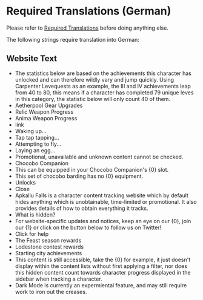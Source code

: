 # Required Translations (German)

Please refer to [Required Translations](https://github.com/ApkalluFalls/alpha/blob/master/Required%20Translations.md) before doing anything else.

The following strings require translation into German:

## Website Text

* The statistics below are based on the achievements this character has unlocked and can therefore wildly vary and jump quickly. Using Carpenter Levequests as an example, the III and IV achievements leap from 40 to 80, this means if a character has completed 79 unique leves in this category, the statistic below will only count 40 of them.
* Aetherpool Gear Upgrades
* Relic Weapon Progress
* Anima Weapon Progress
* link
* Waking up...
* Tap tap tapping...
* Attempting to fly...
* Laying an egg...
* Promotional, unavailable and unknown content cannot be checked.
* Chocobo Companion
* This can be equipped in your Chocobo Companion's {0} slot.
* This set of chocobo barding has no {0} equipment.
* Unlocks
* Close
* Apkallu Falls is a character content tracking website which by default hides anything which is unobtainable, time-limited or promotional. It also provides details of how to obtain everything it tracks.
* What is hidden?
* For website-specific updates and notices, keep an eye on our {0}, join our {1} or click on the button below to follow us on Twitter!
* Click for help
* The Feast season rewards
* Lodestone contest rewards
* Starting city achievements
* This content is still accessible, take the {0} for example, it just doesn't display within the content lists without first applying a filter, nor does this hidden content count towards character progress displayed in the sidebar when tracking a character.
* Dark Mode is currently an expermiental feature, and may still require work to iron out the creases.